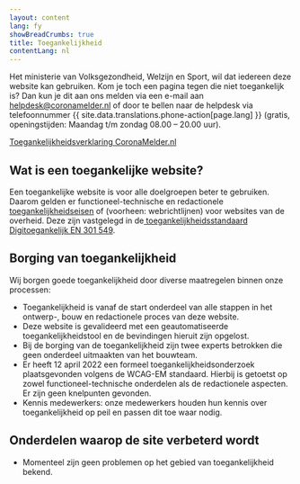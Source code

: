```yaml
---
layout: content
lang: fy
showBreadCrumbs: true
title: Toegankelijkheid
contentLang: nl
---
```

Het ministerie van Volksgezondheid, Welzijn en Sport, wil dat iedereen deze website kan gebruiken. Kom je toch een pagina tegen die niet toegankelijk is? Dan kun je dit aan ons melden via een e-mail aan helpdesk@coronamelder.nl of door te bellen naar de helpdesk via telefoonnummer {{ site.data.translations.phone-action[page.lang] }} (gratis, openingstijden: Maandag t/m zondag 08.00 – 20.00 uur).

<a href="https://www.toegankelijkheidsverklaring.nl/register/3214" lang="nl" rel="noreferrer noopener">Toegankelijkheidsverklaring CoronaMelder.nl</a>

## Wat is een toegankelijke website?

Een toegankelijke website is voor alle doelgroepen beter te gebruiken. Daarom gelden er functioneel-technische en redactionele [toegankelijkheidseisen](https://www.digitoegankelijk.nl/) of (voorheen: webrichtlijnen) voor websites van de overheid. Deze zijn vastgelegd in de[  toegankelijkheidsstandaard Digitoegankelijk EN 301 549](https://www.forumstandaardisatie.nl/open-standaarden/digitoegankelijk-en-301-549-met-wcag-21).

## Borging van toegankelijkheid
Wij borgen goede toegankelijkheid door diverse maatregelen binnen onze processen:

-   Toegankelijkheid is vanaf de start onderdeel van alle stappen in het ontwerp-, bouw en redactionele proces van deze website.
-   Deze website is gevalideerd met een geautomatiseerde toegankelijkheidstool en de bevindingen hieruit zijn opgelost. 
- Bij de borging van de toegankelijkheid zijn twee experts betrokken die geen onderdeel uitmaakten van het bouwteam.
- Er heeft 12 april 2022 een formeel toegankelijkheidsonderzoek plaatsgevonden volgens de WCAG-EM standaard. Hierbij is getoetst op zowel functioneel-technische onderdelen als de redactionele aspecten. Er zijn geen knelpunten gevonden.
- Kennis medewerkers: onze medewerkers houden hun kennis over toegankelijkheid op peil en passen dit toe waar nodig.

## Onderdelen waarop de site verbeterd wordt

- Momenteel zijn geen problemen op het gebied van toegankelijkheid bekend.
